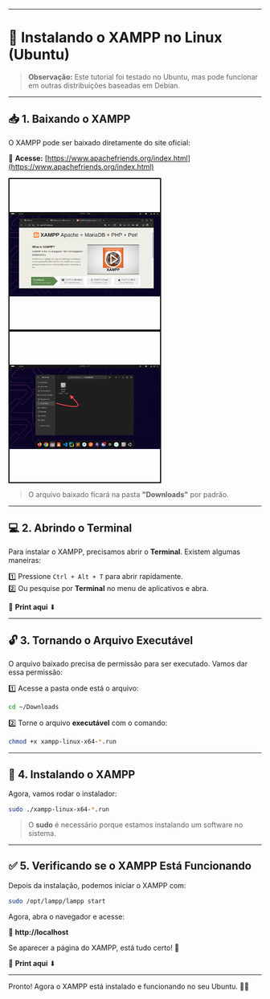 
---

# 🐧 Instalando o XAMPP no Linux (Ubuntu)  

> **Observação:** Este tutorial foi testado no Ubuntu, mas pode funcionar em outras distribuições baseadas em Debian.


---

## 📥 1. Baixando o XAMPP  
O XAMPP pode ser baixado diretamente do site oficial:  

🔗 **Acesse:** [https://www.apachefriends.org/index.html](https://www.apachefriends.org/index.html)  
<div style="width: 300px; height: 300px; border: 2px solid #000; display: flex; justify-content: center; align-items: center;">
    <img src="https://github.com/Emersonpinho/ComoBaixarXamppNoLinux/blob/main/img/Captura%20de%20tela%20de%202025-02-04%2015-04-04.png" alt="Descrição da imagem" style="max-width: 100%; max-height: 100%;">
</div> 
<div style="width: 300px; height: 300px; border: 2px solid #000; display: flex; justify-content: center; align-items: center;">
    <img src="https://github.com/Emersonpinho/ComoBaixarXamppNoLinux/blob/main/img/WhatsApp%20Image%202025-02-04%20at%203.13.03%20PM.jpeg" alt="Descrição da imagem" style="max-width: 100%; max-height: 100%;">
</div>

> O arquivo baixado ficará na pasta **"Downloads"** por padrão. 

---

## 💻 2. Abrindo o Terminal  
Para instalar o XAMPP, precisamos abrir o **Terminal**. Existem algumas maneiras:  

1️⃣ Pressione `Ctrl + Alt + T` para abrir rapidamente.  
2️⃣ Ou pesquise por **Terminal** no menu de aplicativos e abra.  

📸 **Print aqui** ⬇  

---

## 🔓 3. Tornando o Arquivo Executável  
O arquivo baixado precisa de permissão para ser executado. Vamos dar essa permissão:  

1️⃣ Acesse a pasta onde está o arquivo:  
```bash
cd ~/Downloads
```  
2️⃣ Torne o arquivo **executável** com o comando:  
```bash
chmod +x xampp-linux-x64-*.run
```   

---

## 🚀 4. Instalando o XAMPP  
Agora, vamos rodar o instalador:  

```bash
sudo ./xampp-linux-x64-*.run
```  

> O **sudo** é necessário porque estamos instalando um software no sistema.  


---

## ✅ 5. Verificando se o XAMPP Está Funcionando  
Depois da instalação, podemos iniciar o XAMPP com:  

```bash
sudo /opt/lampp/lampp start
```  

Agora, abra o navegador e acesse:  

🔗 **http://localhost**  

Se aparecer a página do XAMPP, está tudo certo! 🎉  

📸 **Print aqui** ⬇  

---

Pronto! Agora o XAMPP está instalado e funcionando no seu Ubuntu. 🚀🔥

